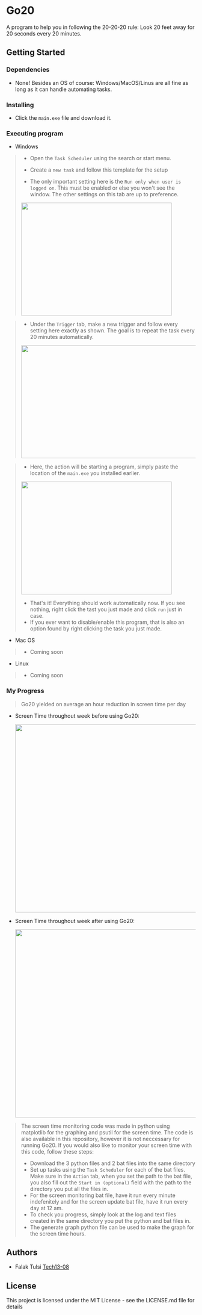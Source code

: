 # Go20

A program to help you in following the 20-20-20 rule: Look 20 feet away for 20 seconds every 20 minutes.

## Getting Started

### Dependencies

* None! Besides an OS of course: Windows/MacOS/Linus are all fine as long as it can handle automating tasks.

### Installing

* Click the `main.exe` file and download it. 

### Executing program

- Windows
> * Open the `Task Scheduler` using the search or start menu.
> * Create a `new task` and follow this template for the setup
>
> 
>  * The only important setting here is the `Run only when user is logged on`. This must be enabled or else you won't see the window. The other settings on this tab are up to preference.
>   
>   <img src="https://github.com/Tech13-08/Go20/assets/68032044/a8ddb339-ac83-4af2-94b6-a7769fc98890" width="400" height="300">

>   
>   
> *  Under the `Trigger` tab, make a new trigger and follow every setting here exactly as shown. The goal is to repeat the task every 20 minutes automatically.
>   
>  <img src="https://github.com/Tech13-08/Go20/assets/68032044/31e317d3-a6b5-4d90-917e-bfe1debf1954" width="800" height="300">

> 
>   
>  * Here, the action will be starting a program, simply paste the location of the `main.exe` you installed earlier.
>   
>  <img src="https://github.com/Tech13-08/Go20/assets/68032044/4df4e755-0157-4cad-8967-5a613b75827e" width="400" height="300">
> 
>
> 
> * That's it! Everything should work automatically now. If you see nothing, right click the tast you just made and click `run` just in case.
> * If you ever want to disable/enable this program, that is also an option found by right clicking the task you just made.
>
- Mac OS
> * Coming soon
>   
- Linux
> * Coming soon


### My Progress
> Go20 yielded on average an hour reduction in screen time per day

* Screen Time throughout week before using Go20:

  <img src="https://github.com/Tech13-08/Go20/assets/68032044/ed93aa1d-a68e-4823-bc32-fb9ba65d69f6" width="600" height="500">

* Screen Time throughout week after using Go20:
  
  <img src="https://github.com/user-attachments/assets/b553081c-25d6-4075-adf8-aff03fe37b0d" width="600" height="500">
  

> The screen time monitoring code was made in python using matplotlib for the graphing and psutil for the screen time. The code is also available in this repository, however it is not neccessary for running Go20. If you would also like to monitor your screen time with this code, follow these steps:
> * Download the 3 python files and 2 bat files into the same directory
> * Set up tasks using the `Task Scheduler` for each of the bat files. Make sure in the `Action` tab, when you set the path to the bat file, you also fill out the `Start in (optional)` field with the path to the directory you put all the files in.
> * For the screen monitoring bat file, have it run every minute indefenitely and for the screen update bat file, have it run every day at 12 am.
> * To check you progress, simply look at the log and text files created in the same directory you put the python and bat files in.
> * The generate graph python file can be used to make the graph for the screen time hours. 



## Authors

- Falak Tulsi  [Tech13-08](https://github.com/Tech13-08)
  
## License

This project is licensed under the MIT License - see the LICENSE.md file for details
